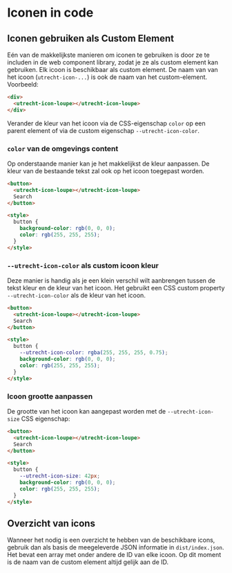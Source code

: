 <!-- @license CC0-1.0 -->

# Iconen in code

## Iconen gebruiken als Custom Element

Eén van de makkelijkste manieren om iconen te gebruiken is door ze te includen in de web component library, zodat je ze als custom element kan gebruiken. Elk icoon is beschikbaar als custom element. De naam van van het icoon (`utrecht-icon-...`) is ook de naam van het custom-element. Voorbeeld:

```html
<div>
  <utrecht-icon-loupe></utrecht-icon-loupe>
</div>
```

Verander de kleur van het icoon via de CSS-eigenschap `color` op een parent element of via de custom eigenschap `--utrecht-icon-color`.

### `color` van de omgevings content

Op onderstaande manier kan je het makkelijkst de kleur aanpassen. De kleur van de bestaande tekst zal ook op het icoon toegepast worden.

```html
<button>
  <utrecht-icon-loupe></utrecht-icon-loupe>
  Search
</button>

<style>
  button {
    background-color: rgb(0, 0, 0);
    color: rgb(255, 255, 255);
  }
</style>
```

### `--utrecht-icon-color` als custom icoon kleur

Deze manier is handig als je een klein verschil wilt aanbrengen tussen de tekst kleur en de kleur van het icoon. Het gebruikt een CSS custom property `--utrecht-icon-color` als de kleur van het icoon.

```html
<button>
  <utrecht-icon-loupe></utrecht-icon-loupe>
  Search
</button>

<style>
  button {
    --utrecht-icon-color: rgba(255, 255, 255, 0.75);
    background-color: rgb(0, 0, 0);
    color: rgb(255, 255, 255);
  }
</style>
```

### Icoon grootte aanpassen

De grootte van het icoon kan aangepast worden met de `--utrecht-icon-size` CSS eigenschap:

```html
<button>
  <utrecht-icon-loupe></utrecht-icon-loupe>
  Search
</button>

<style>
  button {
    --utrecht-icon-size: 42px;
    background-color: rgb(0, 0, 0);
    color: rgb(255, 255, 255);
  }
</style>
```

## Overzicht van icons

Wanneer het nodig is een overzicht te hebben van de beschikbare icons, gebruik dan als basis de meegeleverde JSON informatie in `dist/index.json`. Het bevat een array met onder andere de ID van elke icoon. Op dit moment is de naam van de custom element altijd gelijk aan de ID.
